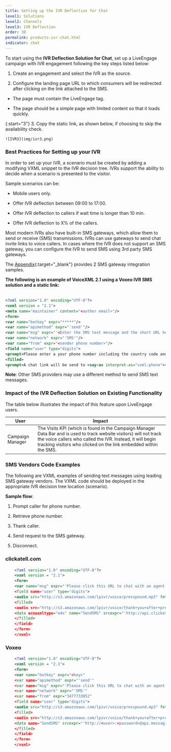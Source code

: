 ```yaml
---
title: Setting up the IVR Deflection for Chat
level1: Solutions
level2: Channels
level3: IVR Deflection
order: 30
permalink: products-ivr-chat.html
indicator: chat
---
```


To start using the **IVR Deflection Solution for Chat**, set up a LiveEngage campaign with IVR engagement following the key steps listed below:

1.  Create an engagement and select the IVR as the source.

2.  Configure the landing page URL to which consumers will be redirected after clicking on the link attached to the SMS.

  * The page must contain the LiveEngage tag.

  * The page should be a simple page with limited content so that it loads quickly.

{:start="3"}
3.  Copy the static link, as shown below, if choosing to skip the availability check.

    ![IVR3](img/ivr3.png)



### Best Practices for Setting up your IVR

In order to set up your IVR, a scenario must be created by adding a modifying VXML snippet to the IVR decision tree. IVRs support the ability to decide when a scenario is presented to the visitor.

Sample scenarios can be:

* Mobile users only.

* Offer IVR deflection between 09:00 to 17:00.

* Offer IVR deflection to callers if wait time is longer than 10 min.

* Offer IVR deflection to X% of the callers.

Most modern IVRs also have built-in SMS gateways, which allow them to send or receive (SMS) transmissions. IVRs can use gateways to send chat invite links to voice callers. In cases where the IVR does not support an SMS gateway, you can configure the IVR to send SMS using 3rd party SMS gateways.

The [Appendix](products-channels-ivr-deflection-solution-appendix.html){:target="_blank"} provides 2 SMS gateway integration samples.

**The following is an example of VoiceXML 2.1 using a Voxeo IVR SMS solution and a static link:**

```xml

<?xml version="1.0" encoding="UTF-8"?>
<vxml version = "2.1">
<meta name="maintainer" content="<author email>"/>
<form>
<var name="botkey" expr="*****"/>
<var name="apimethod" expr="'send'"/>
<var name="msg" expr="'<Enter the SMS text message and the short URL here. >'"/>
<var name="network" expr="'SMS'"/>
<var name="from" expr="<sender phone number>"/>
<field name="user" type="digits">
<prompt>Please enter a your phone number including the country code and area number. To finish press the pound sign.</prompt>
<filled>
<prompt>A chat link will be send to <say-as interpret-as="vxml:phone"><value expr="user"/></say-as>. Thank you and good bye.</prompt>

```

**Note**: Other SMS providers may use a different method to send SMS text messages.

### Impact of the IVR Deflection Solution on Existing Functionality

The table below illustrates the impact of this feature upon LiveEngage
users.

| User             | Impact                                                                                                                                                                                                                                                |
|------------------|-------------------------------------------------------------------------------------------------------------------------------------------------------------------------------------------------------------------------------------------------------|
| Campaign Manager | The Visits KPI (which is found in the Campaign Manager Data Bar and is used to track website visitors) will not track the voice callers who called the IVR. Instead, it will begin tracking visitors who clicked on the link embedded within the SMS. |


### SMS Vendors Code Examples

The following are VXML examples of sending text messages using leading SMS gateway vendors. The VXML code should be deployed in the appropriate IVR decision tree location (scenario).

**Sample flow**:

1. Prompt caller for phone number.

2. Retrieve phone number.

3. Thank caller.

4. Send request to the SMS gateway.

5. Disconnect.


### clickatell.com

```xml
	<?xml version="1.0" encoding="UTF-8"?>
	<vxml version = "2.1">
	<form>
	<var name="msg" expr="'Please click this URL to chat with an agent http://bit.ly/1FqRKyT'"
	<field name="user" type="digits">
	<audio src="http://s3.amazonaws.com/lpivr/voice/presspound.mp3" fetchhint="prefetch"
	<filled>
	<audio src="http://s3.amazonaws.com/lpivr/voice/thank+you+after+pressed+1.mp3" fetchhint="prefetch"
	<data ecmaxmltype="e4x" name="SendSMS" srcexpr="'http://api.clickatell.com/http/sendmsg?user=hblutrich&amp;password=<password>&amp;api\_id=<id>&amp;to=' + encodeURIComponent(user) + '&amp;text=' + encodeURIComponent(msg)"
	</filled>
	</field>
	</form>
	</vxml>
```

### Voxeo

```xml
	<?xml version="1.0" encoding="UTF-8"?>
	<vxml version = "2.1">
	<form>
	<var name="botkey" expr="<key>"
	<var name="apimethod" expr="'send'"
	<var name="msg" expr="'Please click this URL to chat with an agent http://bit.ly/1IAVehP'"
	<var name="network" expr="'SMS'"
	<var name="from" expr="3477733852"
	<field name="user" type="digits">
	<audio src="http://s3.amazonaws.com/lpivr/voice/presspound.mp3" fetchhint="prefetch"
	<filled>
	<audio src="http://s3.amazonaws.com/lpivr/voice/thank+you+after+pressed+1.mp3" fetchhint="prefetch"
	<data name="SendSMS" srcexpr="'http://<user>:<password>@api.messaging.staging.voxeo.net/1.0/messaging?botkey=' + encodeURIComponent(botkey)+ '&amp;apimethod=' + encodeURIComponent(apimethod) + '&amp;msg=' + encodeURIComponent(msg) + '&amp;user=' + encodeURIComponent(user) + '&amp;network=' + encodeURIComponent(network) + '&amp;from=' + encodeURIComponent(from)"
	</filled>
	</field>
	</form>
	</vxml>
```
